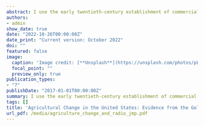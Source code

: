 ```yaml
---
abstract: I use the early twentieth-century establishment of commercial radio in the United States to quantify the impact of locally relevant farm programming on productivity growth. Using variation in exposure to radio due to topography, my analysis shows that the broadcasting of local farm programming led to an increase in the productivity of land used in agriculture that persisted for at least two decades. This positive effect was not limited to a certain region, and was felt in a variety of important crops grown across the country. Consistent with radio reducing information barriers, the productivity gains were more pronounced for farmers on areas with lower literacy rates and economic status, lower media saturation, and reduced transport connectivity via railroads.
authors:
- admin
show_date: true
date: "2022-10-26T00:00:00Z"
date_print: "Current version: October 2022"
doi: ""
featured: false
image:
  caption: 'Image credit: [**Unsplash**](https://unsplash.com/photos/pLCdAaMFLTE)'
  focal_point: ""
  preview_only: true
publication_types:
- "7"
publishDate: "2017-01-01T00:00:00Z"
summary: I use the early twentieth-century establishment of commercial radio in the United States to quantify the impact of locally relevant farm programming on productivity growth. Using variation in exposure to radio due to topography, my analysis shows that the broadcasting of local farm programming led to an increase in the productivity of land used in agriculture that persisted for at least two decades. This positive effect was not limited to a certain region, and was felt in a variety of important crops grown across the country. Consistent with radio reducing information barriers, the productivity gains were more pronounced for farmers on areas with lower literacy rates and economic status, lower media saturation, and reduced transport connectivity via railroads.
tags: []
title: 'Agricultural Change in the United States: Evidence from the Golden Age of Radio'
url_pdf: /media/agriculture_change_and_radio_jmp.pdf
---
```

